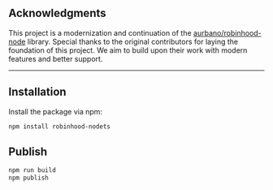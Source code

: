 ## Acknowledgments

This project is a modernization and continuation of the [aurbano/robinhood-node](https://github.com/aurbano/robinhood-node) library. Special thanks to the original contributors for laying the foundation of this project. We aim to build upon their work with modern features and better support.

---

## Installation

Install the package via npm:

```bash
npm install robinhood-nodets
```

## Publish

```bash
npm run build
npm publish
```
